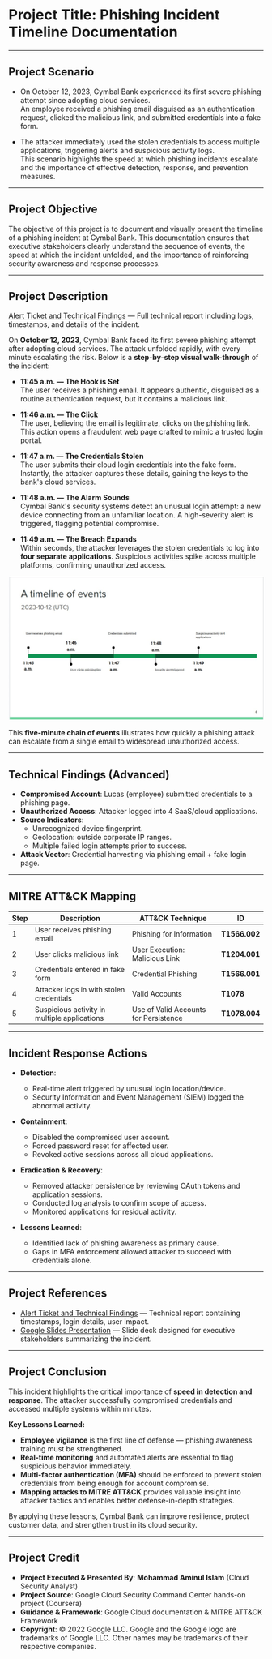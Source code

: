 
# Project Title: Phishing Incident Timeline Documentation  

------------------------------------------------------------------------  

## Project Scenario  

- On October 12, 2023, Cymbal Bank experienced its first severe phishing attempt since adopting cloud services.  
  An employee received a phishing email disguised as an authentication request, clicked the malicious link, and submitted credentials into a fake form.  

- The attacker immediately used the stolen credentials to access multiple applications, triggering alerts and suspicious activity logs.  
  This scenario highlights the speed at which phishing incidents escalate and the importance of effective detection, response, and prevention measures.  

------------------------------------------------------------------------  

## Project Objective  

The objective of this project is to document and visually present the timeline of a phishing incident at Cymbal Bank. This documentation ensures that executive stakeholders clearly understand the sequence of events, the speed at which the incident unfolded, and the importance of reinforcing security awareness and response processes.  

------------------------------------------------------------------------  

## Project Description  

[Alert Ticket and Technical Findings](https://docs.google.com/document/d/1r7bVLey_-rMWyHXY0khA9rzvU9upQfXulaWydG_lyss/edit?usp=sharing) — Full technical report including logs, timestamps, and details of the incident.  

On **October 12, 2023**, Cymbal Bank faced its first severe phishing attempt after adopting cloud services. The attack unfolded rapidly, with every minute escalating the risk. Below is a **step-by-step visual walk-through** of the incident:  

- **11:45 a.m. — The Hook is Set**  
  The user receives a phishing email. It appears authentic, disguised as a routine authentication request, but it contains a malicious link.  

- **11:46 a.m. — The Click**  
  The user, believing the email is legitimate, clicks on the phishing link. This action opens a fraudulent web page crafted to mimic a trusted login portal.  

- **11:47 a.m. — The Credentials Stolen**  
  The user submits their cloud login credentials into the fake form. Instantly, the attacker captures these details, gaining the keys to the bank's cloud services.  

- **11:48 a.m. — The Alarm Sounds**  
  Cymbal Bank's security systems detect an unusual login attempt: a new device connecting from an unfamiliar location. A high-severity alert is triggered, flagging potential compromise.  

- **11:49 a.m. — The Breach Expands**  
  Within seconds, the attacker leverages the stolen credentials to log into **four separate applications**. Suspicious activities spike across multiple platforms, confirming unauthorized access.  

![Timeline of Events](https://raw.githubusercontent.com/aminbiography/Google-Cloud-Cybersecurity-Professional-Certificate/main/bar-graph-chart-image/Document%20a%20timeline%20of%20events.jpg)  

This **five-minute chain of events** illustrates how quickly a phishing attack can escalate from a single email to widespread unauthorized access.  

------------------------------------------------------------------------  

## Technical Findings (Advanced)  

- **Compromised Account**: Lucas (employee) submitted credentials to a phishing page.  
- **Unauthorized Access**: Attacker logged into 4 SaaS/cloud applications.  
- **Source Indicators**:  
  - Unrecognized device fingerprint.  
  - Geolocation: outside corporate IP ranges.  
  - Multiple failed login attempts prior to success.  
- **Attack Vector**: Credential harvesting via phishing email + fake login page.  

------------------------------------------------------------------------  

## MITRE ATT&CK Mapping  

| Step | Description | ATT&CK Technique | ID |  
|------|-------------|------------------|----|  
| 1 | User receives phishing email | Phishing for Information | **T1566.002** |  
| 2 | User clicks malicious link | User Execution: Malicious Link | **T1204.001** |  
| 3 | Credentials entered in fake form | Credential Phishing | **T1566.001** |  
| 4 | Attacker logs in with stolen credentials | Valid Accounts | **T1078** |  
| 5 | Suspicious activity in multiple applications | Use of Valid Accounts for Persistence | **T1078.004** |  

------------------------------------------------------------------------  

## Incident Response Actions  

- **Detection**:  
  - Real-time alert triggered by unusual login location/device.  
  - Security Information and Event Management (SIEM) logged the abnormal activity.  

- **Containment**:  
  - Disabled the compromised user account.  
  - Forced password reset for affected user.  
  - Revoked active sessions across all cloud applications.  

- **Eradication & Recovery**:  
  - Removed attacker persistence by reviewing OAuth tokens and application sessions.  
  - Conducted log analysis to confirm scope of access.  
  - Monitored applications for residual activity.  

- **Lessons Learned**:  
  - Identified lack of phishing awareness as primary cause.  
  - Gaps in MFA enforcement allowed attacker to succeed with credentials alone.  

------------------------------------------------------------------------  

## Project References  

- [Alert Ticket and Technical Findings](https://docs.google.com/document/d/1r7bVLey_-rMWyHXY0khA9rzvU9upQfXulaWydG_lyss/edit?usp=sharing) — Technical report containing timestamps, login details, user impact.  
- [Google Slides Presentation](https://docs.google.com/presentation/d/1NH8kEaiHtzT2rJi8aIjweUn8bVkwb-xazIm7zJvAzvg/edit?usp=sharing) — Slide deck designed for executive stakeholders summarizing the incident.  

------------------------------------------------------------------------  

## Project Conclusion  

This incident highlights the critical importance of **speed in detection and response**. The attacker successfully compromised credentials and accessed multiple systems within minutes.  

**Key Lessons Learned:**  
- **Employee vigilance** is the first line of defense — phishing awareness training must be strengthened.  
- **Real-time monitoring** and automated alerts are essential to flag suspicious behavior immediately.  
- **Multi-factor authentication (MFA)** should be enforced to prevent stolen credentials from being enough for account compromise.  
- **Mapping attacks to MITRE ATT&CK** provides valuable insight into attacker tactics and enables better defense-in-depth strategies.  

By applying these lessons, Cymbal Bank can improve resilience, protect customer data, and strengthen trust in its cloud security.  

------------------------------------------------------------------------  

## Project Credit  
- **Project Executed & Presented By**: **Mohammad Aminul Islam** (Cloud Security Analyst)  
- **Project Source**: Google Cloud Security Command Center hands-on project (Coursera)  
- **Guidance & Framework**: Google Cloud documentation & MITRE ATT&CK Framework  
- **Copyright**: © 2022 Google LLC. Google and the Google logo are trademarks of Google LLC. Other names may be trademarks of their respective companies.  
